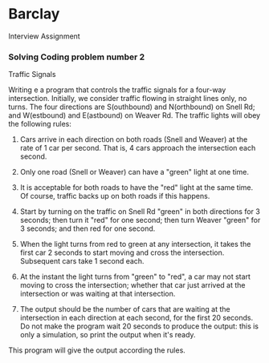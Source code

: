 # Barclay
Interview Assignment

### Solving Coding problem number 2
Traffic Signals

Writing e a program that controls the traffic signals for a four-way intersection. Initially, we consider traffic flowing in straight lines only, no turns. The four directions are S(outhbound) and N(orthbound) on Snell Rd; and W(estbound) and E(astbound) on Weaver Rd. The traffic lights will obey the following rules:

1. Cars arrive in each direction on both roads (Snell and Weaver) at the rate of 1 car per second. That is, 4 cars approach the intersection each second.

2. Only one road (Snell or Weaver) can have a "green" light at one time.

3. It is acceptable for both roads to have the "red" light at the same time. Of course, traffic backs up on both roads if this happens.

4. Start by turning on the traffic on Snell Rd "green" in both directions for 3 seconds; then turn it "red" for one second; then turn Weaver "green" for 3 seconds; and then red for one second.

5. When the light turns from red to green at any intersection, it takes the first car 2 seconds to start moving and cross the intersection. Subsequent cars take 1 second each.

6. At the instant the light turns from "green" to "red", a car may not start moving to cross the intersection; whether that car just arrived at the intersection or was waiting at that intersection.

7. The output should be the number of cars that are waiting at the intersection in each direction at each second, for the first 20 seconds. Do not make the program wait 20 seconds to produce the output: this is only a simulation, so print the output when it's ready.



This program will give the output according the rules.
